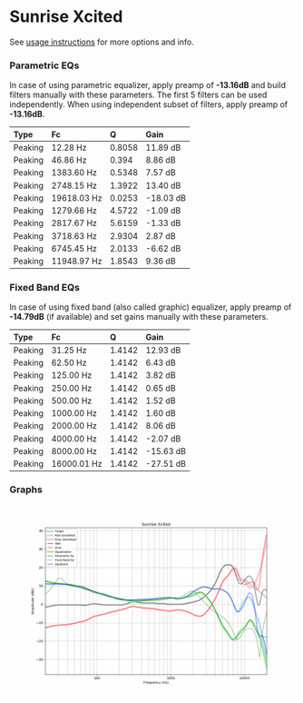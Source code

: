 # Sunrise Xcited
See [usage instructions](https://github.com/jaakkopasanen/AutoEq#usage) for more options and info.

### Parametric EQs
In case of using parametric equalizer, apply preamp of **-13.16dB** and build filters manually
with these parameters. The first 5 filters can be used independently.
When using independent subset of filters, apply preamp of **-13.16dB**.

| Type    | Fc          |      Q | Gain      |
|:--------|:------------|:-------|:----------|
| Peaking | 12.28 Hz    | 0.8058 | 11.89 dB  |
| Peaking | 46.86 Hz    | 0.394  | 8.86 dB   |
| Peaking | 1383.60 Hz  | 0.5348 | 7.57 dB   |
| Peaking | 2748.15 Hz  | 1.3922 | 13.40 dB  |
| Peaking | 19618.03 Hz | 0.0253 | -18.03 dB |
| Peaking | 1279.66 Hz  | 4.5722 | -1.09 dB  |
| Peaking | 2817.67 Hz  | 5.6159 | -1.33 dB  |
| Peaking | 3718.63 Hz  | 2.9304 | 2.87 dB   |
| Peaking | 6745.45 Hz  | 2.0133 | -6.62 dB  |
| Peaking | 11948.97 Hz | 1.8543 | 9.36 dB   |

### Fixed Band EQs
In case of using fixed band (also called graphic) equalizer, apply preamp of **-14.79dB**
(if available) and set gains manually with these parameters.

| Type    | Fc          |      Q | Gain      |
|:--------|:------------|:-------|:----------|
| Peaking | 31.25 Hz    | 1.4142 | 12.93 dB  |
| Peaking | 62.50 Hz    | 1.4142 | 6.43 dB   |
| Peaking | 125.00 Hz   | 1.4142 | 3.82 dB   |
| Peaking | 250.00 Hz   | 1.4142 | 0.65 dB   |
| Peaking | 500.00 Hz   | 1.4142 | 1.52 dB   |
| Peaking | 1000.00 Hz  | 1.4142 | 1.60 dB   |
| Peaking | 2000.00 Hz  | 1.4142 | 8.06 dB   |
| Peaking | 4000.00 Hz  | 1.4142 | -2.07 dB  |
| Peaking | 8000.00 Hz  | 1.4142 | -15.63 dB |
| Peaking | 16000.01 Hz | 1.4142 | -27.51 dB |

### Graphs
![](./Sunrise%20Xcited.png)